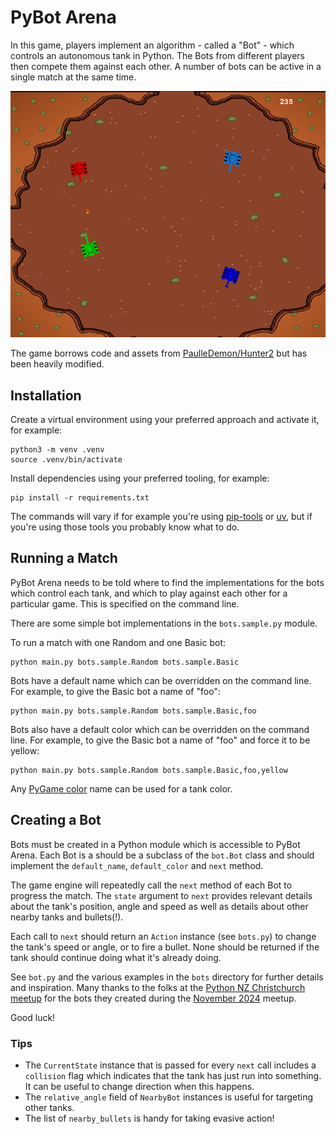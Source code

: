 # PyBot Arena

In this game, players implement an algorithm - called a "Bot" - which controls
an autonomous tank in Python. The Bots from different players then compete them
against each other. A number of bots can be active in a single match at the
same time.

<img src="screenshot.png">

The game borrows code and assets from
[PaulleDemon/Hunter2](https://github.com/PaulleDemon/Hunter2) but has been
heavily modified.

## Installation

Create a virtual environment using your preferred approach and activate it, for
example:

```
python3 -m venv .venv
source .venv/bin/activate
```

Install dependencies using your preferred tooling, for example:

```
pip install -r requirements.txt
```

The commands will vary if for example you're using [pip-tools][1] or [uv][2],
but if you're using those tools you probably know what to do.

[1]: https://github.com/jazzband/pip-tools
[2]: https://github.com/astral-sh/uv


## Running a Match

PyBot Arena needs to be told where to find the implementations for the bots
which control each tank, and which to play against each other for a particular
game. This is specified on the command line.

There are some simple bot implementations in the `bots.sample.py` module.

To run a match with one Random and one Basic bot:

```
python main.py bots.sample.Random bots.sample.Basic
```

Bots have a default name which can be overridden on the command line. For
example, to give the Basic bot a name of "foo":

```
python main.py bots.sample.Random bots.sample.Basic,foo
```

Bots also have a default color which can be overridden on the command line. For
example, to give the Basic bot a name of "foo" and force it to be yellow:

```
python main.py bots.sample.Random bots.sample.Basic,foo,yellow
```

Any [PyGame color][3] name can be used for a tank color.

[3]: https://www.pygame.org/docs/ref/color_list.html

## Creating a Bot

Bots must be created in a Python module which is accessible to PyBot Arena.
Each Bot is a should be a subclass of the `bot.Bot` class and should implement
the `default_name`, `default_color` and `next` method.

The game engine will repeatedly call the `next` method of each Bot to progress
the match. The `state` argument to `next` provides relevant details
about the tank's position, angle and speed as well as details about other
nearby tanks and bullets(!).

Each call to `next` should return an `Action` instance (see `bots.py`) to
change the tank's speed or angle, or to fire a bullet. None should be returned
if the tank should continue doing what it's already doing.

See `bot.py` and the various examples in the `bots` directory for further
details and inspiration. Many thanks to the folks at the [Python NZ Christchurch meetup][1]
for the bots they created during the [November 2024][2] meetup.

Good luck!

[1]: https://www.meetup.com/pythonnz-christchurch/
[2]: https://www.meetup.com/pythonnz-christchurch/events/304445354/

### Tips

- The `CurrentState` instance that is passed for every `next` call includes a
  `collision` flag which indicates that the tank has just run into something.
  It can be useful to change direction when this happens.
- The `relative_angle` field of `NearbyBot` instances is useful for targeting
  other tanks.
- The list of `nearby_bullets` is handy for taking evasive action!

